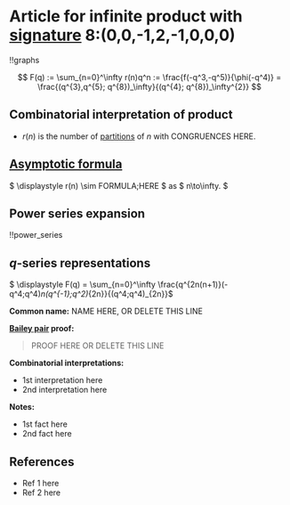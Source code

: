 # Article for infinite product with [signature](../product_signature.html) 8:(0,0,-1,2,-1,0,0,0) 

!!graphs

$$ F(q) := \sum_{n=0}^\infty r(n)q^n := \frac{f(-q^3,-q^5)}{\phi(-q^4)} = \frac{(q^{3},q^{5}; q^{8})_\infty}{(q^{4}; q^{8})_\infty^{2}} $$

## Combinatorial interpretation of product

- $r(n)$ is the number of [partitions](../partitions.html#integer_partitions) of $n$ with CONGRUENCES HERE.

## [Asymptotic formula](../asymptotics.html)

$ \displaystyle r(n) \sim FORMULA\;HERE $ as $ n\to\infty. $

## Power series expansion

!!power_series

## $q$-series representations

$ \displaystyle F(q) = \sum_{n=0}^\infty \frac{q^{2n(n+1)}(-q^4;q^4)_n(q^{-1};q^2)_{2n}}{(q^4;q^4)_{2n}}$

**Common name:** NAME HERE, OR DELETE THIS LINE

**[Bailey pair](../Bailey_pairs.html) proof:**
> PROOF HERE OR DELETE THIS LINE

**Combinatorial interpretations:**
- 1st interpretation here
- 2nd interpretation here
    
**Notes:**
- 1st fact here
- 2nd fact here

## References
- Ref 1 here
- Ref 2 here
